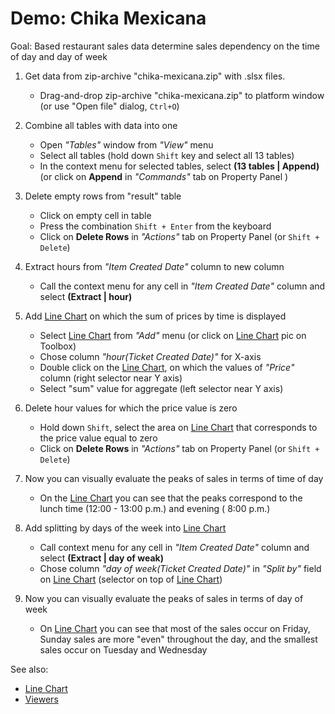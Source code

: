 <!-- TITLE: Demo: Chika Mexicana -->
<!-- SUBTITLE: -->

# Demo: Chika Mexicana 

Goal: Based  restaurant sales data determine sales dependency on the time of day and day of week

1. Get data from zip-archive "chika-mexicana.zip" with .slsx files.
    * Drag-and-drop zip-archive "chika-mexicana.zip" to platform window (or use "Open file" dialog, ```Ctrl+O```)
     
1. Combine all tables with data into one
   * Open *"Tables"* window from *"View"* menu
   * Select all tables (hold down ```Shift``` key and select all 13 tables)
   * In the context menu for selected tables, select **(13 tables | Append)** (or click on **Append** in *"Commands"* tab on Property Panel )
   
1. Delete empty rows from "result" table
   * Click on empty cell in table
   * Press the combination ```Shift + Enter``` from the keyboard
   * Click on **Delete Rows** in *"Actions"* tab on Property Panel (or ```Shift + Delete```)
   
1. Extract hours from  *"Item Created Date"* column to new column 
   * Call the context menu for any cell in *"Item Created Date"* column and select **(Extract | hour)**

1. Add [Line Chart](../viewers/line-chart.md) on which the sum of prices by time is displayed
   * Select [Line Chart](../viewers/line-chart.md) from *"Add"* menu (or click on [Line Chart](../viewers/line-chart.md) pic on Toolbox)
   * Chose column *"hour(Ticket Created Date)"* for X-axis 
   * Double click on the [Line Chart](../viewers/line-chart.md), on which the values of *"Price"* column (right selector near Y axis)
   * Select "sum" value for aggregate (left selector near Y axis)
   
1. Delete hour values for which the price value is zero
   * Hold down ```Shift```, select the area on [Line Chart](../viewers/line-chart.md) that corresponds to the price value equal to zero
   * Click on **Delete Rows** in *"Actions"* tab on Property Panel (or ```Shift + Delete```)

1. Now you can visually evaluate the peaks of sales in terms of time of day
   * On the [Line Chart](../viewers/line-chart.md) you can see that the peaks correspond to the lunch time (12:00 - 13:00 p.m.) and  evening ( 8:00 p.m.)
   
1. Add splitting by days of the week into [Line Chart](../viewers/line-chart.md)   
   * Call context menu for any cell in *"Item Created Date"* column and select **(Extract | day of weak)**
   * Chose column *"day of week(Ticket Created Date)"* in *"Split by"* field on [Line Chart](../viewers/line-chart.md) 
     (selector on top of [Line Chart](../viewers/line-chart.md))
   
1. Now you can visually evaluate the peaks of sales in terms of day of week
      * On [Line Chart](../viewers/line-chart.md) you can see that most of the sales occur on Friday, Sunday 
        sales are more "even" throughout the day, and the smallest sales occur on Tuesday and Wednesday

See also:

 * [Line Chart](../viewers/line-chart.md) 
 * [Viewers](../viewers/viewers.md)
